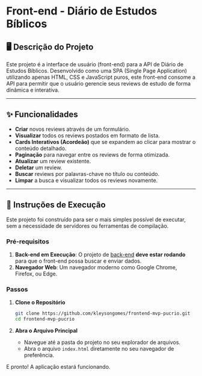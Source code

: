 # Front-end - Diário de Estudos Bíblicos

## 🖥️ Descrição do Projeto

Este projeto é a interface de usuário (front-end) para a API de Diário de Estudos Bíblicos. Desenvolvido como uma SPA (Single Page Application) utilizando apenas HTML, CSS e JavaScript puros, este front-end consome a API para permitir que o usuário gerencie seus reviews de estudo de forma dinâmica e interativa.

---

## ✨ Funcionalidades

* **Criar** novos reviews através de um formulário.
* **Visualizar** todos os reviews postados em formato de lista.
* **Cards Interativos (Acordeão)** que se expandem ao clicar para mostrar o conteúdo detalhado.
* **Paginação** para navegar entre os reviews de forma otimizada.
* **Atualizar** um review existente.
* **Deletar** um review.
* **Buscar** reviews por palavras-chave no título ou conteúdo.
* **Limpar** a busca e visualizar todos os reviews novamente.

---

## 🚀 Instruções de Execução

Este projeto foi construído para ser o mais simples possível de executar, sem a necessidade de servidores ou ferramentas de compilação.

### Pré-requisitos

1.  **Back-end em Execução**: O projeto de [back-end](https://github.com/kleysongomes/backend-mvp-pucrio.git) **deve estar rodando** para que o front-end possa buscar e enviar dados.
2.  **Navegador Web**: Um navegador moderno como Google Chrome, Firefox, ou Edge.

### Passos

1.  **Clone o Repositório**
    ```bash
    git clone https://github.com/kleysongomes/frontend-mvp-pucrio.git
    cd frontend-mvp-pucrio
    ```

2.  **Abra o Arquivo Principal**
    * Navegue até a pasta do projeto no seu explorador de arquivos.
    * Abra o arquivo `index.html` diretamente no seu navegador de preferência.

E pronto! A aplicação estará funcionando.
